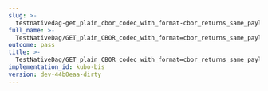```yaml
---
slug: >-
  testnativedag-get_plain_cbor_codec_with_format-cbor_returns_same_payload_as_format-dag-cbor_but_with_plain_content-type-header_content-type
full_name: >-
  TestNativeDag/GET_plain_CBOR_codec_with_format=cbor_returns_same_payload_as_format=dag-cbor_but_with_plain_Content-Type/Header_Content-Type
outcome: pass
title: >-
  TestNativeDag/GET_plain_CBOR_codec_with_format=cbor_returns_same_payload_as_format=dag-cbor_but_with_plain_Content-Type/Header_Content-Type
implementation_id: kubo-bis
version: dev-44b0eaa-dirty
---
```


